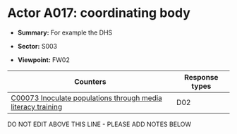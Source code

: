 # Actor A017: coordinating body

* **Summary:** For example the DHS

* **Sector:** S003

* **Viewpoint:** FW02


| Counters | Response types |
| -------- | -------------- |
| [C00073 Inoculate populations through media literacy training](../generated_pages/counters/C00073.md) | D02 |


DO NOT EDIT ABOVE THIS LINE - PLEASE ADD NOTES BELOW
